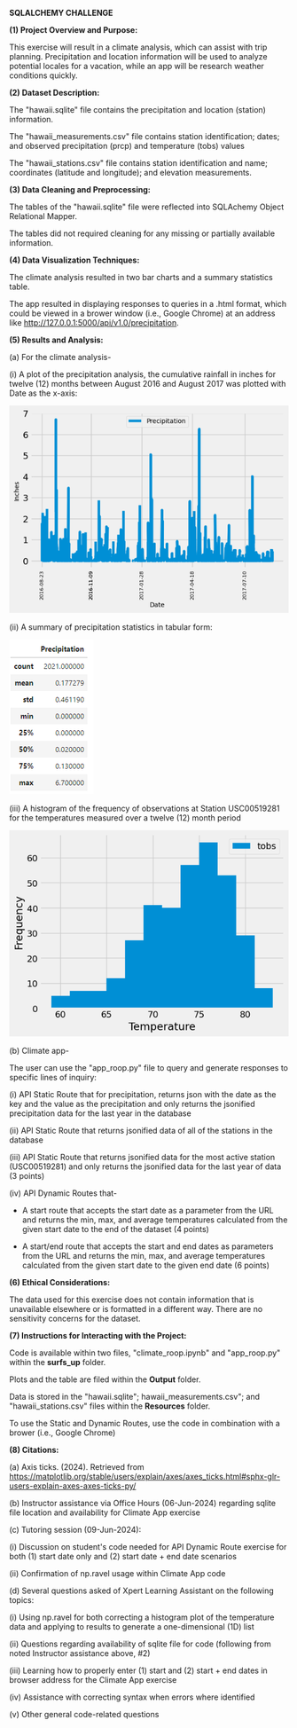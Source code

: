 **SQLALCHEMY CHALLENGE**


**(1) Project Overview and Purpose:**

This exercise will result in a climate analysis, which can assist with trip planning. Precipitation and location information will be used to analyze potential locales for a vacation, while an app will be research weather conditions quickly.


**(2) Dataset Description:**

The "hawaii.sqlite" file contains the precipitation and location (station) information.

The "hawaii_measurements.csv" file contains station identification; dates; and observed precipitation (prcp) and temperature (tobs) values

The "hawaii_stations.csv" file contains station identification and name; coordinates (latitude and longitude); and elevation measurements.


**(3) Data Cleaning and Preprocessing:**

The tables of the "hawaii.sqlite" file were reflected into SQLAchemy Object Relational Mapper.

The tables did not required cleaning for any missing or partially available information.


**(4) Data Visualization Techniques:**

The climate analysis resulted in two bar charts and a summary statistics table.

The app resulted in displaying responses to queries in a .html format, which could be viewed in a brower window (i.e., Google Chrome) at an address like http://127.0.0.1:5000/api/v1.0/precipitation.


**(5) Results and Analysis:**

(a) For the climate analysis-

(i) A plot of the precipitation analysis, the cumulative rainfall in inches for twelve (12) months between August 2016 and August 2017 was plotted with Date as the x-axis:

![Rainfall versus Time](Output/1_precipitation_vs_time.png)


(ii) A summary of precipitation statistics in tabular form:

![Stats](Output/2_summary_statistics.png)


(iii) A histogram of the frequency of observations at Station USC00519281 for the temperatures measured over a twelve (12) month period

![Histogram](Output/3_frequency_vs_temperature.png)


(b) Climate app-

The user can use the "app_roop.py" file to query and generate responses to specific lines of inquiry:

(i) API Static Route that for precipitation, returns json with the date as the key and the value as the precipitation and only returns the jsonified precipitation data for the last year in the database

(ii) API Static Route that returns jsonified data of all of the stations in the database

(iii) API Static Route that returns jsonified data for the most active station (USC00519281) and only returns the jsonified data for the last year of data (3 points)

(iv) API Dynamic Routes that-

- A start route that accepts the start date as a parameter from the URL and returns the min, max, and average temperatures calculated from the given start date to the end of the dataset (4 points)

- A start/end route that accepts the start and end dates as parameters from the URL and returns the min, max, and average temperatures calculated from the given start date to the given end date (6 points)


**(6) Ethical Considerations:**

The data used for this exercise does not contain information that is unavailable elsewhere or is formatted in a different way. There are no sensitivity concerns for the dataset.


**(7) Instructions for Interacting with the Project:**

Code is available within two files, "climate_roop.ipynb" and "app_roop.py" within the **surfs_up** folder.

Plots and the table are filed within the **Output** folder.

Data is stored in the "hawaii.sqlite"; hawaii_measurements.csv"; and "hawaii_stations.csv" files within the **Resources** folder.

To use the Static and Dynamic Routes, use the code in combination with a brower (i.e., Google Chrome)


**(8) Citations:**

(a) Axis ticks. (2024). Retrieved from https://matplotlib.org/stable/users/explain/axes/axes_ticks.html#sphx-glr-users-explain-axes-axes-ticks-py/


(b) Instructor assistance via Office Hours (06-Jun-2024) regarding sqlite file location and availability for Climate App exercise


(c) Tutoring session (09-Jun-2024):

(i) Discussion on student's code needed for API Dynamic Route exercise for both (1) start date only and (2) start date + end date scenarios

(ii) Confirmation of np.ravel usage within Climate App code


(d) Several questions asked of Xpert Learning Assistant on the following topics:

(i) Using np.ravel for both correcting a histogram plot of the temperature data and applying to results to generate a one-dimensional (1D) list

(ii) Questions regarding availability of sqlite file for code (following from noted Instructor assistance above, #2)

(iii) Learning how to properly enter (1) start and (2) start + end dates in browser address for the Climate App exercise

(iv) Assistance with correcting syntax when errors where identified

(v) Other general code-related questions


